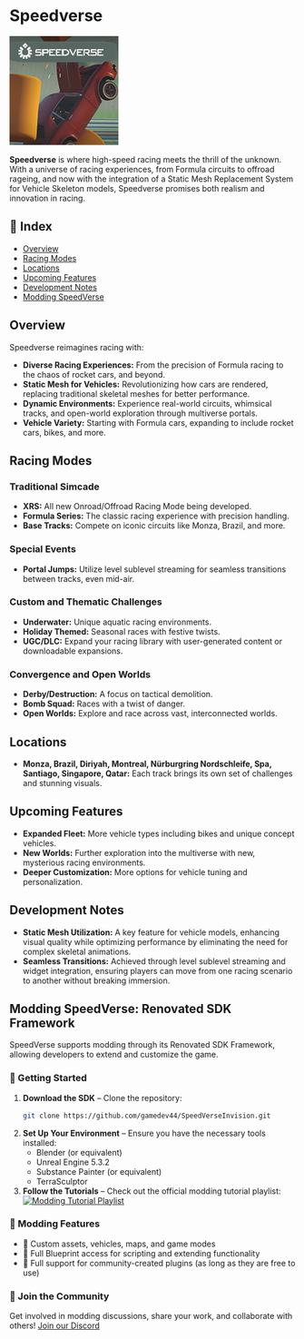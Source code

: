 <!--Readme-->
# Speedverse
![SpeedVerse](SpeedVerse.png)

**Speedverse** is where high-speed racing meets the thrill of the unknown. With a universe of racing experiences, from Formula circuits to offroad rageing, and now with the integration of a Static Mesh Replacement System for Vehicle Skeleton models, Speedverse promises both realism and innovation in racing.

## 📌 Index  
- [Overview](#overview)  
- [Racing Modes](#racing-modes)  
- [Locations](#locations)  
- [Upcoming Features](#upcoming-features)  
- [Development Notes](#development-notes)  
- [Modding SpeedVerse](#modding-speedverse-renovated-sdk-framework)  

## Overview

Speedverse reimagines racing with:

- **Diverse Racing Experiences:** From the precision of Formula racing to the chaos of rocket cars, and beyond.
- **Static Mesh for Vehicles:** Revolutionizing how cars are rendered, replacing traditional skeletal meshes for better performance.
- **Dynamic Environments:** Experience real-world circuits, whimsical tracks, and open-world exploration through multiverse portals.
- **Vehicle Variety:** Starting with Formula cars, expanding to include rocket cars, bikes, and more.

## Racing Modes

### Traditional Simcade
- **XRS:** All new Onroad/Offroad Racing Mode being developed.
- **Formula Series:** The classic racing experience with precision handling.
- **Base Tracks:** Compete on iconic circuits like Monza, Brazil, and more.

### Special Events
- **Portal Jumps:** Utilize level sublevel streaming for seamless transitions between tracks, even mid-air.

### Custom and Thematic Challenges
- **Underwater:** Unique aquatic racing environments.
- **Holiday Themed:** Seasonal races with festive twists.
- **UGC/DLC:** Expand your racing library with user-generated content or downloadable expansions.

### Convergence and Open Worlds
- **Derby/Destruction:** A focus on tactical demolition.
- **Bomb Squad:** Races with a twist of danger.
- **Open Worlds:** Explore and race across vast, interconnected worlds.

## Locations

- **Monza, Brazil, Diriyah, Montreal, Nürburgring Nordschleife, Spa, Santiago, Singapore, Qatar:** Each track brings its own set of challenges and stunning visuals.

## Upcoming Features

- **Expanded Fleet:** More vehicle types including bikes and unique concept vehicles.
- **New Worlds:** Further exploration into the multiverse with new, mysterious racing environments.
- **Deeper Customization:** More options for vehicle tuning and personalization.

## Development Notes

- **Static Mesh Utilization:** A key feature for vehicle models, enhancing visual quality while optimizing performance by eliminating the need for complex skeletal animations.
- **Seamless Transitions:** Achieved through level sublevel streaming and widget integration, ensuring players can move from one racing scenario to another without breaking immersion.

## Modding SpeedVerse: Renovated SDK Framework  

SpeedVerse supports modding through its Renovated SDK Framework, allowing developers to extend and customize the game.  

### 🔧 Getting Started  
1. **Download the SDK** – Clone the repository:  
   ```sh
   git clone https://github.com/gamedev44/SpeedVerseInvision.git
   ```  
2. **Set Up Your Environment** – Ensure you have the necessary tools installed:  
   - Blender (or equivalent)  
   - Unreal Engine 5.3.2  
   - Substance Painter (or equivalent)  
   - TerraSculptor  
3. **Follow the Tutorials** – Check out the official modding tutorial playlist:  
   [![Modding Tutorial Playlist](https://i.pinimg.com/474x/38/4e/05/384e05942428b8598fb9ec507fb75efb.jpg)](https://www.youtube.com/playlist?list=PL85wXcWAp0HUHSkywXlGlQfz9pl-zypzS)  

### 📁 Modding Features  
- 🔹 Custom assets, vehicles, maps, and game modes  
- 🔹 Full Blueprint access for scripting and extending functionality  
- 🔹 Full support for community-created plugins (as long as they are free to use)  

### 🚀 Join the Community  
Get involved in modding discussions, share your work, and collaborate with others!
[Join our Discord](https://discord.gg/yQtTSc8f84)


<!--
## Community Engagement

- **Feedback Loop:** Your input directly influences game development.
- **Update Frequency:** Regular content drops and feature updates.


## How to Start

- **Available On:** [PC via Steam](#), with plans for broader platform support.
- **Try the Demo:** Available at our [official website](#).
- **System Requirements:**
  - **Minimum:** Windows 10, Intel i5-4460 or AMD FX-8350, 8GB RAM, NVIDIA GTX 970 or AMD R9 290.
  - **Recommended:** Windows 11, Intel i7-7700 or AMD Ryzen 5 1600, 16GB RAM, NVIDIA GTX 1070 or AMD RX Vega 56.
  

Join the Speedverse community and experience racing in ways you've never imagined. Buckle up for a journey through time, space, and speed!
-->

